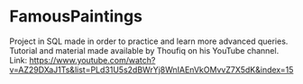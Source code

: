 # FamousPaintings

Project in SQL made in order to practice and learn more advanced queries.
Tutorial and material made available by Thoufiq on his YouTube channel.
Link: https://www.youtube.com/watch?v=AZ29DXaJ1Ts&list=PLd31U5s2dBWrYj8WnIAEnVkOMvvZ7X5dK&index=15

